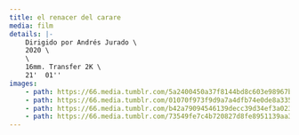 ```yaml
---
title: el renacer del carare
media: film
details: |-
    Dirigido por Andrés Jurado \
    2020 \
    \
    16mm. Transfer 2K \
    21'  01''
images:
    - path: https://66.media.tumblr.com/5a2400450a37f8144bd8c603e98967bb/7770031474c997ab-d5/s2048x3072/1124a60590d34bcd10dda3dfbf982027c069369e.jpg
    - path: https://66.media.tumblr.com/01070f973f9d9a7a4dfb74e0de8a3350/7770031474c997ab-cf/s2048x3072/8de96d16e9ee7ea00d20c786ac6ff8f1fe3d479b.jpg
    - path: https://66.media.tumblr.com/b42a79094546139decc39d34ef3a0234/7770031474c997ab-12/s2048x3072/fbc5a5950b6a35f71013f6446b663db39e285328.jpg
    - path: https://66.media.tumblr.com/73549fe7c4b720827d8fe8951139aa36/7770031474c997ab-1a/s2048x3072/cbcae7cb52bb15c7444a85f293651efba903b0da.jpg
---
```

